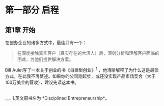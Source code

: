 # 第一部分 启程
## 第1章 开始

在创办企业的诸多方式中，最佳只有一个：

> 在深度接触真实客户（真实存在的大活人）后，深刻分析和理解客户面临的困难，为他们提供解决方案。

Bill Aulet写了一本关于创业的书《自律型创业》<sup>1</sup> ，他清晰解释了为什么这是最佳方式，在此我不再赘述。如果你的公司刚起步，或还没实现产品市场契合（大于100万美金的营收），建议先读这本书。

  
<br>    
___
1.英文原书名为 *Disciplined Entrepreneurship*。
